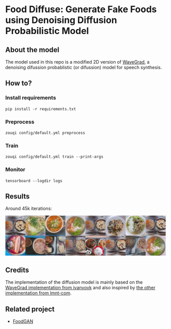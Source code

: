 # Food Diffuse: Generate Fake Foods using Denoising Diffusion Probabilistic Model

## About the model

The model used in this repo is a modified 2D version of [WaveGrad](https://wavegrad.github.io/), a denoising difussion probablistic (or difussion) model for speech synthesis.

## How to?

### Install requirements

```
pip install -r requirements.txt
```

### Preprocess

```
zouqi config/default.yml preprocess
```

### Train

```
zouqi config/default.yml train --print-args
```

### Monitor

```
tensorboard --logdir logs
```

## Results

Around 45k iterations:
 
![](image/2020-11-14-12-12-14.png)

## Credits

The implementation of the diffusion model is mainly based on the [WaveGrad implementation from ivanvovk](https://github.com/ivanvovk/WaveGrad) and also inspired by [the other implementation from lmnt-com](https://github.com/lmnt-com/wavegrad).

## Related project

- [FoodGAN](https://github.com/enhuiz/food-gan)
